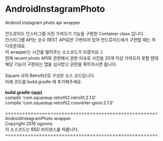 # AndroidInstagramPhoto
Android instagram photo api wrapper
<br><br>
안드로이드 인스타그램 사진 가져오기 기능을 구현한 Container class 입니다.<br>
인스타그램 API는 순수 REST API로만 구현되어 있어 안드로이드에서 구현할 때는 까다로운데요.<br>
이 wrapper는 시간을 벌어주는 소스코드가 되겠지요 :)<br>
현재 recent photo API와 관련해서 권한 이슈로 사진을 20개 이상 가져오지 못할 텐데<br>
해당 기능이 구현되는 앱을 심사받고 권한을 획득하시면 됩니다.<br>
<br>
Square 사의 Retrofit2로 구성된 소스 코드입니다.<br>
아래 코드를 build.gradle 에 추가해주세요.<br>
<br>
<b>build.gradle (app)</b><br>
compile 'com.squareup.retrofit2:retrofit:2.1.0' <br>
compile 'com.squareup.retrofit2:converter-gson:2.1.0'<br>
<br>
======================================================<br>
AndroidInstagramPhoto wrapper<br>
Copyright 2016 ogoons.<br>
이 소스코드는 BSD 라이센스를 따릅니다.<br>
======================================================<br>
